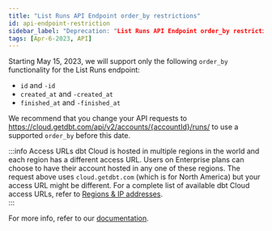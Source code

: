 ```yaml
---
title: "List Runs API Endpoint order_by restrictions"
id: api-endpoint-restriction
sidebar_label: "Deprecation: "List Runs API Endpoint order_by restrictions"
tags: [Apr-6-2023, API]
---
```


Starting May 15, 2023, we will support only the following `order_by` functionality for the List Runs endpoint:

- `id` and `-id`
- `created_at` and `-created_at`
- `finished_at` and `-finished_at`

We recommend that you change your API requests to https://cloud.getdbt.com/api/v2/accounts/{accountId}/runs/ to use a supported `order_by` before this date. 

 :::info Access URLs
dbt Cloud is hosted in multiple regions in the world and each region has a different access URL. Users on Enterprise plans can choose to have their account hosted in any one of these regions. The request above uses `cloud.getdbt.com` (which is for North America) but your access URL might be different. For a complete list of available dbt Cloud access URLs, refer to [Regions & IP addresses](/docs/cloud/about-cloud/regions-ip-addresses).   
:::

For more info, refer to our [documentation](/dbt-cloud/api-v2#tag/Runs/operation/listRunsForAccount).
